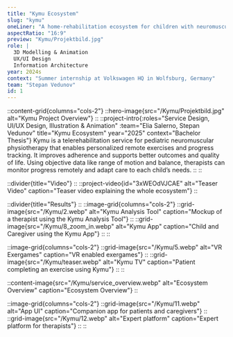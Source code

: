 ```yaml
---
title: "Kymu Ecosystem"
slug: "kymu"
oneLiner: "A home-rehabilitation ecosystem for children with neuromuscular conditions"
aspectRatio: "16:9"
preview: "Kymu/Projektbild.jpg"
role: |
  3D Modelling & Animation  
  UX/UI Design  
  Information Architecture
year: 2024s
context: "Summer internship at Volkswagen HQ in Wolfsburg, Germany"
team: "Stepan Vedunov"
id: 1
---
```


::content-grid{columns="cols-2"}
::hero-image{src="/Kymu/Projektbild.jpg" alt="Kymu Project Overview"}
::
::project-intro{:roles="Service Design, UI/UX Design, Illustration & Animation" :team="Elia Salerno, Stepan Vedunov" title="Kymu Ecosystem" year="2025" context="Bachelor Thesis"}
Kymu is a telerehabilitation service for pediatric neuromuscular physiotherapy that enables personalized remote exercises and progress tracking. It improves adherence and supports better outcomes and quality of life. Using objective data like range of motion and balance, therapists can monitor progress remotely and adapt care to each child’s needs.
::
::

::divider{title="Video"}
::
::project-video{id="3xWEOdVJCAE" alt="Teaser Video" caption="Teaser video explaining the whole ecosystem"}
::

::divider{title="Results"}
::
::image-grid{columns="cols-2"}
::grid-image{src="/Kymu/2.webp" alt="Kymu Analysis Tool" caption="Mockup of a therapist using the Kymu Analysis Tool"}
::
::grid-image{src="/Kymu/8_zoom_in.webp" alt="Kymu App" caption="Child and Caregiver using the Kymu App"}
::
::

<!-- ::grid-image{src="/Kymu/1.webp" alt="Project Exhibition" caption="Project Exhibition"}
:: -->

::image-grid{columns="cols-2"}
::grid-image{src="/Kymu/5.webp" alt="VR Exergames" caption="VR enabled exergames"}
::
::grid-image{src="/Kymu/teaser.webp" alt="Kymu TV" caption="Patient completing an exercise using Kymu"}
::
::

::content-image{src="/Kymu/service_overview.webp" alt="Ecosystem Overview" caption="Ecosystem Overview"}
::

::image-grid{columns="cols-2"}
::grid-image{src="/Kymu/11.webp" alt="App UI" caption="Companion app for patients and caregivers"}
::
::grid-image{src="/Kymu/12.webp" alt="Expert platform" caption="Expert platform for therapists"}
::
::
